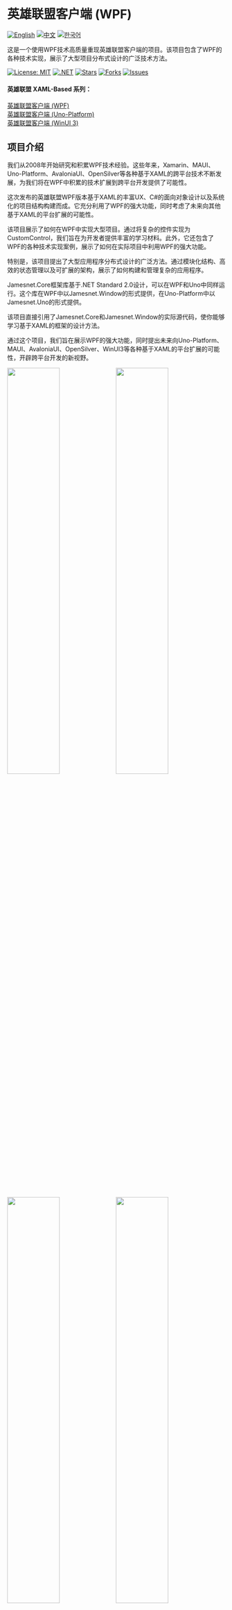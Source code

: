 # 英雄联盟客户端 (WPF)

[![English](https://img.shields.io/badge/docs-English-blue.svg)](README.md) [![中文](https://img.shields.io/badge/docs-中文-red.svg)](README.zh-CN.md) [![한국어](https://img.shields.io/badge/docs-한국어-green.svg)](README.ko.md)

这是一个使用WPF技术高质量重现英雄联盟客户端的项目。该项目包含了WPF的各种技术实现，展示了大型项目分布式设计的广泛技术方法。

[![License: MIT](https://img.shields.io/badge/License-MIT-yellow.svg)](https://opensource.org/licenses/MIT)
[![.NET](https://img.shields.io/badge/.NET-8.0-blue.svg)](https://dotnet.microsoft.com/download)
[![Stars](https://img.shields.io/github/stars/jamesnetgroup/leagueoflegends-wpf.svg)](https://github.com/jamesnetgroup/leagueoflegends-wpf/stargazers)
[![Forks](https://img.shields.io/github/forks/jamesnetgroup/leagueoflegends-wpf.svg)](https://github.com/jamesnetgroup/leagueoflegends-wpf/network/members)
[![Issues](https://img.shields.io/github/issues/jamesnetgroup/leagueoflegends-wpf.svg)](https://github.com/jamesnetgroup/leagueoflegends-wpf/issues)

#### 英雄联盟 XAML-Based 系列：
[英雄联盟客户端 (WPF)](https://github.com/jamesnetgroup/leagueoflegends-wpf)  
[英雄联盟客户端 (Uno-Platform)](https://github.com/jamesnetgroup/leagueoflegends-uno)  
[英雄联盟客户端 (WinUI 3)](https://github.com/jamesnetgroup/leagueoflegends-winui3)

## 项目介绍

我们从2008年开始研究和积累WPF技术经验。这些年来，Xamarin、MAUI、Uno-Platform、AvaloniaUI、OpenSilver等各种基于XAML的跨平台技术不断发展，为我们将在WPF中积累的技术扩展到跨平台开发提供了可能性。

这次发布的英雄联盟WPF版本基于XAML的丰富UX、C#的面向对象设计以及系统化的项目结构构建而成。它充分利用了WPF的强大功能，同时考虑了未来向其他基于XAML的平台扩展的可能性。

该项目展示了如何在WPF中实现大型项目。通过将复杂的控件实现为CustomControl，我们旨在为开发者提供丰富的学习材料。此外，它还包含了WPF的各种技术实现案例，展示了如何在实际项目中利用WPF的强大功能。

特别是，该项目提出了大型应用程序分布式设计的广泛方法。通过模块化结构、高效的状态管理以及可扩展的架构，展示了如何构建和管理复杂的应用程序。

Jamesnet.Core框架库基于.NET Standard 2.0设计，可以在WPF和Uno中同样运行。这个库在WPF中以Jamesnet.Window的形式提供，在Uno-Platform中以Jamesnet.Uno的形式提供。

该项目直接引用了Jamesnet.Core和Jamesnet.Window的实际源代码，使你能够学习基于XAML的框架的设计方法。

通过这个项目，我们旨在展示WPF的强大功能，同时提出未来向Uno-Platform、MAUI、AvaloniaUI、OpenSilver、WinUI3等各种基于XAML的平台扩展的可能性，开辟跨平台开发的新视野。

<img src="https://github.com/user-attachments/assets/3bc0d881-577e-4aa2-8802-698169d701a5" width="49%"/>
<img src="https://github.com/user-attachments/assets/d3b13869-d0f8-457d-90d9-5a637c500b4a" width="49%"/>
<img src="https://github.com/user-attachments/assets/45920f83-41b9-4924-8e92-86123d15a2a4" width="49%"/>
<img src="https://github.com/user-attachments/assets/4e41c4af-1a98-48b0-9c44-05ac48f0430e" width="49%"/>
<img src="https://github.com/user-attachments/assets/78415f9d-732c-4940-881c-beed7a6e9620" width="49%"/>
<img src="https://github.com/user-attachments/assets/b376f4ed-4ffd-4528-b1cc-6b0483f442e1" width="49%"/>
<img src="https://github.com/user-attachments/assets/3bc0d881-577e-4aa2-8802-698169d701a5" width="49%"/>
<img src="https://github.com/user-attachments/assets/0cedb504-2f27-43b8-87ed-34e85f1d7b83" width="49%"/>
<img src="https://github.com/user-attachments/assets/f5e80933-9d18-47c1-81c6-eb55a680972a" width="49%"/>
<img src="https://github.com/user-attachments/assets/d8aa51d5-c6e1-4a9a-95f8-e20a7c6f9f91" width="49%"/>
<img src="https://github.com/user-attachments/assets/c2cc6c22-8345-4333-83a2-61ab08883652" width="49%"/>
<img src="https://github.com/user-attachments/assets/fd6aa0ca-14c1-4446-b6cb-2617bc15b373" width="49%"/>
<img src="https://github.com/user-attachments/assets/be84fe63-4fb5-4a6c-a537-9907b88e648b" width="49%"/>
<img src="https://github.com/user-attachments/assets/24db2d8b-b839-42b2-be8a-2fc6266dad77" width="49%"/>
<img src="https://github.com/user-attachments/assets/642ccf0d-f2df-4adc-bb87-b1246cbda0b7" width="49%"/>
<img src="https://github.com/user-attachments/assets/bece2bfd-1bb9-436e-b928-929d3706398c" width="49%"/>

## 核心技术栈
> 仓库中包含所有框架源代码。

- [x] **Jamesnet.Core**: 基于.NET Standard 2.0的跨平台核心库
- [x] **Jamesnet.Windows**: 为WPF优化的窗口管理和UI框架

这两个库可以在WPF和Uno-Platform中同样使用，并包含了大型项目架构设计所需的所有核心功能。

## 主要功能和实现

1. **大型项目架构**
   - [x] 模块化和分布式系统设计
   - [x] 通过依赖注入实现松耦合
   - [x] 基于插件的可扩展结构

2. **高级WPF技术**
   - [x] 实现各种CustomControl
   - [x] 使用VisualStateManager进行复杂状态管理
   - [x] 数据虚拟化和UI虚拟化技术

3. **性能优化**
   - [x] 高效的资源管理和内存使用
   - [x] 应用异步编程模式
   - [x] 渲染优化技术

4. **UI/UX设计**
   - [x] 使用Geometry Path实现复杂图形
   - [x] 自定义动画和转场效果
   - [x] 动态主题系统

5. **框架设计**
   - [x] 基于事件的通信系统
   - [x] 实现状态管理模式
   - [x] 可扩展的导航系统

该项目充分利用WPF的强大功能，同时全面展示了基于Jamesnet.Core和Jamesnet.Window的高级设计模式和技术。通过提供大型应用程序开发所需的各种技术和模式的实际应用案例，它将成为WPF开发者的丰富学习材料。

我们希望这个项目能够激发WPF开发者的灵感，并成为大型桌面应用程序开发的最佳实践。此外，我们期望通过这个项目，能够探索WPF和[Uno-Platform](https://github.com/jamesnetgroup/leagueoflegends-uno)之间的代码共享策略以及跨平台开发的新可能性。

> 我们计划在未来开发MAUI、WinUI 3、AvaloniaUI、OpenSilver等新平台版本。

## 技术栈
- .NET 8.0
- WPF (Windows Presentation Foundation)
- Jamesnet.Core
- Jamesnet.Windows
- Jamesnet.Uno

## 入门指南
### 前置条件
- Visual Studio 2022或更高版本
- .NET 8.0 SDK
- Jamesnet.Wpf NuGet包

### 安装和执行
#### 1. 克隆仓库：

```
git clone https://github.com/jamesnet214/leagueoflegends.git
```

#### 2. 打开解决方案
- [x] Visual Studio
- [x] Visual Studio Code
- [x] JetBrains Rider

<img src="https://github.com/user-attachments/assets/af70f422-7057-4e77-a54d-042ee8358d2a" width="32%"/>
<img src="https://github.com/user-attachments/assets/e4feaa10-a107-4b58-8d13-1d8be620ec62" width="32%"/>
<img src="https://github.com/user-attachments/assets/5ff487f6-55e4-43e1-9abf-f8d419ee6943" width="32%"/>

#### 3. 构建和运行
- [x] 设置启动项目
- [x] 按F5或点击运行按钮
- [x] 推荐使用Windows 11

## 学习机会
本项目为WPF开发者提供了宝贵的见解：
1. **复杂UI重现**：学习重现复杂用户界面的技术
2. **自定义控件开发**：了解构建自定义WPF控件的过程
3. **MVVM实践**：在复杂应用中看到MVVM模式的实际实现
4. **Geometry Path使用**：掌握使用Geometry Path创建复杂UI设计的技巧
5. **性能优化**：学习大型WPF应用的优化策略

## 贡献
欢迎对英雄联盟客户端（WPF）项目做出贡献！随时提交问题、创建拉取请求或提出改进建议。

## 许可证
本项目采用MIT许可证 - 详情请参见[LICENSE](LICENSE)文件。

## 联系方式
- 网站：https://jamesnet.dev
- 电子邮件：james@jamesnet.dev, vickyqu115@hotmail.com

通过这个英雄联盟客户端重现项目，体验WPF在重现复杂游戏界面方面的强大功能！
